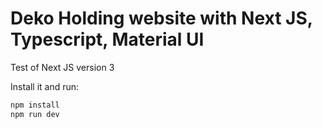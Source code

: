 # Deko Holding website with Next JS, Typescript, Material UI

Test of Next JS version 3

Install it and run:

```sh
npm install
npm run dev
```

